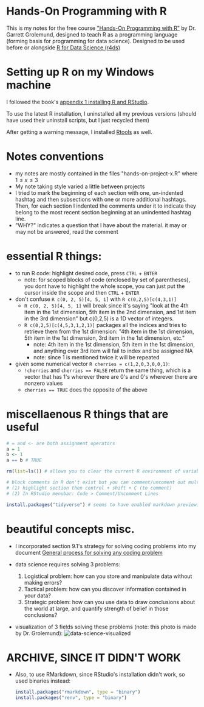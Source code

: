 # Hands-On Programming with R
This is my notes for the free course ["Hands-On Programming with R"](https://rstudio-education.github.io/hopr/) by Dr. Garrett Grolemund, designed to teach R as a programming language (forming basis for programming for data science). Designed to be used before or alongside [R for Data Science (r4ds)](https://r4ds.hadley.nz/)

# Setting up R on my Windows machine
I followed the book's [appendix 1 installing R and RStudio](https://rstudio-education.github.io/hopr/starting.html). 

To use the latest R installation, I uninstalled all my previous versions (should have used their uninstall scripts, but I just recycled them)

After getting a warning message, I installed [Rtools](https://cran.rstudio.com/bin/windows/Rtools/rtools44/rtools.html) as well. 

# Notes conventions
- my notes are mostly contained in the files "hands-on-project-x.R" where $1 \leq x \leq 3$
- My note taking style varied a little between projects
- I tried to mark the beginning of each section with one, un-indented hashtag and then subsections with one or more additional hashtags. Then, for each section I indented the comments under it to indicate they belong to the most recent section beginning at an unindented hashtag line.
- "WHY?" indicates a question that I have about the material. it may or may not be answered, read the comment
  
# essential R things:
- to run R code: highlight desired code, press ```CTRL``` + ```ENTER```
  - note: for scoped blocks of code (enclosed by set of parentheses), you dont have to highlight the whole scope, you can just put the cursor inside the scope and then ```CTRL``` + ```ENTER```
- don't confuse ```R c(0, 2, 5)[4, 5, 1]``` with ```R c(0,2,5)[c(4,3,1)]``` 
  - ```R c(0, 2, 5)[4, 5, 1]``` will break since it's saying "look at the 4th item in the 1st dimension, 5th item in the 2nd dimension, and 1st item in the 3rd dimension" but c(0,2,5) is a 1D vector of integers. 
  - ```R c(0,2,5)[c(4,5,3,1,2,1)]``` packages all the indices and tries to retrieve them from the 1st dimension:  "4th item in the 1st dimension, 5th item in the 1st dimension, 3rd item in the 1st dimension, etc."
    - note: 4th item in the 1st dimension, 5th item in the 1st dimension, and anything over 3rd item will fail to index and be assigned NA
    - note: since 1 is mentioned twice it will be repeated
- given some numerical vector ```R cherries = c(1,2,0,3,0,0,1)```:
  - ```!cherries``` and ```cherries == FALSE``` return the same thing, which is a vector that has 1's wherever there are 0's and 0's wherever there are nonzero values
  - ```cherries == TRUE``` does the opposite of the above

# miscellaenous R things that are useful
  ```R
  # = and <- are both assignment operators
  a = 1
  b <- 1
  a == b # TRUE
  
  rm(list=ls()) # allows you to clear the current R environment of variables and functions
  
  # block comments in R don't exist but you can comment/uncoment out multiple lines by:
  # (1) highlight section then control + shift + C (to comment)
  # (2) In RStudio menubar: Code > Comment/Uncomment Lines

  install.packages("tidyverse") # seems to have enabled markdown previewing in Rstudio!
  ```

# beautiful concepts misc.

- I incorporated section 9.1's strategy for solving coding problems into my document [General process for solving any coding problem](https://docs.google.com/document/d/1GgkUJNM2ogupQm6GABGjOBHEkWG6HUdDG8evpBpYDBM/edit?tab=t.0#heading=h.886z67xowl1o)

- data science requires solving 3 problems:
  1. Logistical problem: how can you store and manipulate data without making errors? 
  2. Tactical problem: how can you discover information contained in your data?
  3. Strategic problem: how can you use data to draw conclusions about the world at large, and quantify strength of belief in those conclusions?

- visualization of 3 fields solving these problems (note: this photo is made by Dr. Grolemund): ![data-science-visualized](https://rstudio-education.github.io/hopr/images/hopr_1004.png)

# ARCHIVE, SINCE IT DIDN'T WORK
- Also, to use RMarkdown, since RStudio's installation didn't work, so used binaries instead:
    ```R
    install.packages("rmarkdown", type = "binary")
    install.packages("renv", type = "binary")
    ```